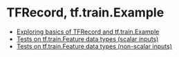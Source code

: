 # TFRecord, tf.train.Example

* [Exploring basics of TFRecord and tf.train.Example](nb_001_tfrecord_tftrain.ipynb)
* [Tests on tf.train.Feature data types (scalar inputs)](nb_002_tftrainFeature_scalars.ipynb)
* [Tests on tf.train.Feature data types (non-scalar inputs)](nb_003_tftrainFeature_nonscalars.ipynb)